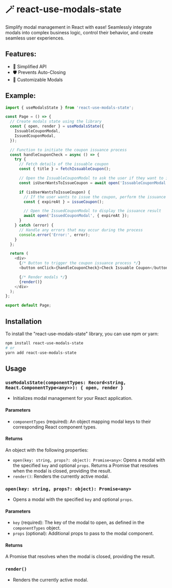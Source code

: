 # 🪄 react-use-modals-state

Simplify modal management in React with ease! Seamlessly integrate modals into complex business logic, control their behavior, and create seamless user experiences.

## Features:

* 🚀 Simplified API
* 🛡 Prevents Auto-Closing
* 🎨 Customizable Modals

## Example:
```typescript
import { useModalsState } from 'react-use-modals-state';

const Page = () => {
  // Create modals state using the library
  const { open, render } = useModalsState({
    IssuableCouponModal,
    IssuedCouponModal,
  });

  // Function to initiate the coupon issuance process
  const handleCouponCheck = async () => {
    try {
      // Fetch details of the issuable coupon
      const { title } = fetchIssuableCoupon();

      // Open the IssuableCouponModal to ask the user if they want to issue the coupon
      const isUserWantsToIssueCoupon = await open('IssuableCouponModal', { title });

      if (isUserWantsToIssueCoupon) {
        // If the user wants to issue the coupon, perform the issuance
        const { expireAt } = issueCoupon();

        // Open the IssuedCouponModal to display the issuance result
        await open('IssuedCouponModal', { expireAt });
      }
    } catch (error) {
      // Handle any errors that may occur during the process
      console.error('Error:', error);
    }
  };

  return (
    <div>
      {/* Button to trigger the coupon issuance process */}
      <button onClick={handleCouponCheck}>Check Issuable Coupon</button>

      {/* Render modals */}
      {render()}
    </div>
  );
};

export default Page;
```

## Installation

To install the "react-use-modals-state" library, you can use npm or yarn:

```bash
npm install react-use-modals-state
# or
yarn add react-use-modals-state
```

## Usage

### `useModalsState(componentTypes: Record<string, React.ComponentType<any>>): { open, render }`

- Initializes modal management for your React application.

#### Parameters

- `componentTypes` (required): An object mapping modal keys to their corresponding React component types.

#### Returns

An object with the following properties:

- `open(key: string, props?: object): Promise<any>`: Opens a modal with the specified `key` and optional `props`. Returns a Promise that resolves when the modal is closed, providing the result.
- `render()`: Renders the currently active modal.

### `open(key: string, props?: object): Promise<any>`

- Opens a modal with the specified `key` and optional `props`.

#### Parameters

- `key` (required): The key of the modal to open, as defined in the `componentTypes` object.
- `props` (optional): Additional props to pass to the modal component.

#### Returns

A Promise that resolves when the modal is closed, providing the result.

### `render()`

- Renders the currently active modal.
